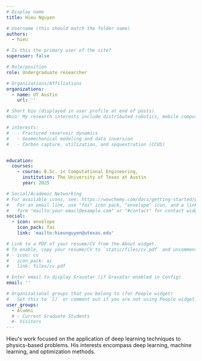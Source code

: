 ```yaml
---
# Display name
title: Hieu Nguyen

# Username (this should match the folder name)
authors:
  - hieu

# Is this the primary user of the site?
superuser: false

# Role/position
role: Undergraduate researcher

# Organizations/Affiliations
organizations:
  - name: UT Austin
    url: ''

# Short bio (displayed in user profile at end of posts)
#bio: My research interests include distributed robotics, mobile computing and programmable matter.

# interests:
#   - Fractured reservoir dynamics
#   - Geomechanical modeling and data inversion
#   - Carbon capture, utilization, and sequestration (CCUS)


education:
  courses:
    - course: B.Sc. in Computational Engineering,
      institution: The University of Texas at Austin
      year: 2025

# Social/Academic Networking
# For available icons, see: https://wowchemy.com/docs/getting-started/page-builder/#icons
#   For an email link, use "fas" icon pack, "envelope" icon, and a link in the
#   form "mailto:your-email@example.com" or "#contact" for contact widget.
social:
  - icon: envelope
    icon_pack: fas
    link: 'mailto:hieunguyen@utexas.edu'

# Link to a PDF of your resume/CV from the About widget.
# To enable, copy your resume/CV to `static/files/cv.pdf` and uncomment the lines below.
# - icon: cv
#   icon_pack: ai
#   link: files/cv.pdf

# Enter email to display Gravatar (if Gravatar enabled in Config)
email: ''

# Organizational groups that you belong to (for People widget)
#   Set this to `[]` or comment out if you are not using People widget.
user_groups:
  - Alumni
  # - Current Graduate Students
  #- Visitors
---
```


Hieu's work focused on the application of deep learning techniques to physics-based problems. His interests encompass deep learning, machine learning, and optimization methods.

